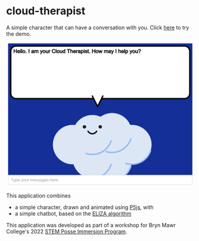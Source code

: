 # cloud-therapist

A simple character that can have a conversation with you. Click [here](alinen.github.io/cloud-therapist/cloud-therapist.html) to try the demo.

![Cloud Therapist](screenshot.png "Your Therapist")

This application combines 

* a simple character, drawn and animated using [P5js](https://p5js.org), with 
* a simple chatbot, based on the [ELIZA algorithm](https://web.njit.edu/~ronkowit/eliza.html)

This application was developed as part of a workshop for Bryn Mawr College's 2022 
[STEM Posse Immersion Program](https://www.brynmawr.edu/inside/offices-services/posse-bryn-mawr).
